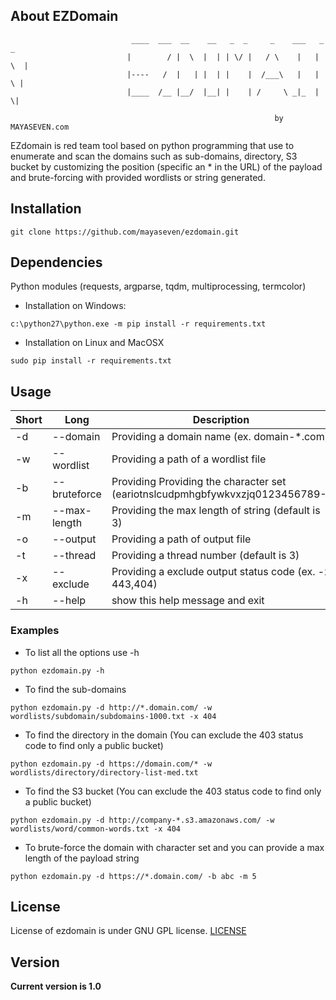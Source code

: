 ## About EZDomain

                               ____  ___  __    __   _  _     _    ___   _   _
                              |        / |  \  |  | | \/ |   / \    |   | \  |
                              |----   /  |   | |  | |    |  /___\   |   |  \ |
                              |____  /__ |__/  |__| |    | /     \ _|_  |   \|

                                                               by MAYASEVEN.com
                                           
EZdomain is red team tool based on python programming that use to enumerate and scan the domains such as sub-domains, directory, S3 bucket by customizing the position (specific an * in the URL) of the payload and brute-forcing with provided wordlists or string generated.

## Installation
```
git clone https://github.com/mayaseven/ezdomain.git
```

## Dependencies
Python modules (requests, argparse, tqdm, multiprocessing, termcolor)

- Installation on Windows:
```
c:\python27\python.exe -m pip install -r requirements.txt
```

- Installation on Linux and MacOSX
```
sudo pip install -r requirements.txt
```

## Usage

| Short         | Long            | Description
| ------------- |-----------------|------------
| -d            | --domain        | Providing a domain name (ex. domain-*.com)
| -w            | --wordlist      | Providing a path of a wordlist file
| -b            | --bruteforce    | Providing Providing the character set (eariotnslcudpmhgbfywkvxzjq0123456789-)
| -m            | --max-length    | Providing the max length of string (default is 3)
| -o            | --output        | Providing a path of output file
| -t            | --thread        | Providing a thread number (default is 3)
| -x            | --exclude       | Providing a exclude output status code (ex. -x 443,404)
| -h            | --help          | show this help message and exit

### Examples
* To list all the options use -h
```
python ezdomain.py -h
```

* To find the sub-domains
```
python ezdomain.py -d http://*.domain.com/ -w wordlists/subdomain/subdomains-1000.txt -x 404
```

* To find the directory in the domain (You can exclude the 403 status code to find only a public bucket)
```
python ezdomain.py -d https://domain.com/* -w wordlists/directory/directory-list-med.txt
```

* To find the S3 bucket (You can exclude the 403 status code to find only a public bucket)
```
python ezdomain.py -d http://company-*.s3.amazonaws.com/ -w wordlists/word/common-words.txt -x 404
```

* To brute-force the domain with character set and you can provide a max length of the payload string
```
python ezdomain.py -d https://*.domain.com/ -b abc -m 5
```

## License
License of ezdomain is under GNU GPL license. [LICENSE](https://github.com/MAYASEVEN/ezdomain/blob/master/LICENSE)

## Version
**Current version is 1.0**
